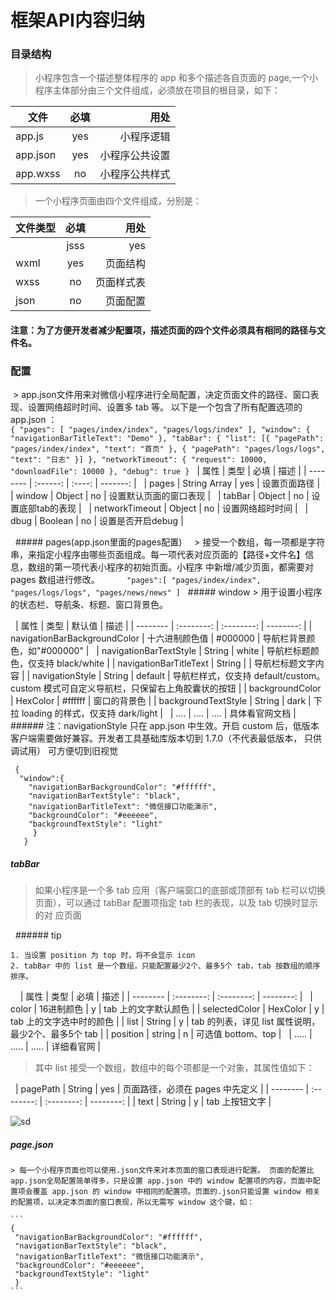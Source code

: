 # 框架API内容归纳

 ### 目录结构 
 
  > 小程序包含一个描述整体程序的 app 和多个描述各自页面的 page,一个小程序主体部分由三个文件组成，必须放在项目的根目录，如下：
  
  | 文件 | 必填 | 用处 |
  | ------------- |:-------------:| -----:|
  | app.js | yes | 小程序逻辑 |
  | app.json | yes | 小程序公共设置 |
  | app.wxss | no | 小程序公共样式 |

  > 一个小程序页面由四个文件组成，分别是：
  
  | 文件类型 | 必填 | 用处 |
  | ------------- |:-------------:| -----:|
  | jsss | yes | 页面逻辑 |
  | wxml | yes | 页面结构 |
  | wxss | no  | 页面样式表 |
  | json | no  | 页面配置 |
  #### 注意：为了方便开发者减少配置项，描述页面的四个文件必须具有相同的路径与文件名。

 ### 配置
  > app.json文件用来对微信小程序进行全局配置，决定页面文件的路径、窗口表现、设置网络超时时间、设置多 tab 等。
    以下是一个包含了所有配置选项的 app.json ：
    
    ```
    {
      "pages": [
        "pages/index/index",
        "pages/logs/index"
      ],
      "window": {
        "navigationBarTitleText": "Demo"
      },
      "tabBar": {
        "list": [{
          "pagePath": "pages/index/index",
          "text": "首页"
        }, {
          "pagePath": "pages/logs/logs",
          "text": "日志"
        }]
      },
      "networkTimeout": {
        "request": 10000,
        "downloadFile": 10000
      },
      "debug": true
    }
    ```
   | 属性 | 类型 | 必填 | 描述 |
   | -------- | :------: | :----: | -------: |
   | pages | String Array | yes | 设置页面路径 |
   | window | Object | no | 设置默认页面的窗口表现 |
   | tabBar | Object | no | 设置底部tab的表现 |
   | networkTimeout | Object | no | 设置网络超时时间 |
   | dbug | Boolean | no | 设置是否开启debug |
      
   ##### pages(app.json里面的pages配置)
     > 接受一个数组，每一项都是字符串，来指定小程序由哪些页面组成。每一项代表对应页面的【路径+文件名】信息，数组的第一项代表小程序的初始页面。小程序        中新增/减少页面，都需要对 pages 数组进行修改。
      
     ```
     "pages":[
        "pages/index/index",
        "pages/logs/logs",
        "pages/news/news"
        ]
     ```
   ##### window
    > 用于设置小程序的状态栏、导航条、标题、窗口背景色。
    
   | 属性 | 类型 | 默认值 | 描述 |
   | -------- | :--------: | :--------: | --------: |
   | navigationBarBackgroundColor | 十六进制颜色值 | #000000 | 导航栏背景颜色，如"#000000" |
   | navigationBarTextStyle | String | white | 导航栏标题颜色，仅支持 black/white |
   | navigationBarTitleText | String |  | 	导航栏标题文字内容 |
   | navigationStyle | String | default | 导航栏样式，仅支持 default/custom。custom 模式可自定义导航栏，只保留右上角胶囊状的按钮 |
   | backgroundColor | HexColor | #ffffff | 窗口的背景色 |
   | backgroundTextStyle | String | dark | 下拉 loading 的样式，仅支持 dark/light |
   | .... | ....  | .... | 具体看官网文档 |
   ###### 注：navigationStyle 只在 app.json 中生效。开启 custom 后，低版本客户端需要做好兼容。开发者工具基础库版本切到 1.7.0（不代表最低版本，    只供调试用） 可方便切到旧视觉
   
   ```
    {
     "window":{
       "navigationBarBackgroundColor": "#ffffff",
       "navigationBarTextStyle": "black",
       "navigationBarTitleText": "微信接口功能演示",
       "backgroundColor": "#eeeeee",
       "backgroundTextStyle": "light"
        }
      }
   ```
  
  ##### tabBar
  
   > 如果小程序是一个多 tab 应用（客户端窗口的底部或顶部有 tab 栏可以切换页面），可以通过 tabBar 配置项指定 tab 栏的表现，以及 tab 切换时显示的对      应页面
   
   ###### tip 
   
    1. 当设置 position 为 top 时，将不会显示 icon
    2. tabBar 中的 list 是一个数组，只能配置最少2个、最多5个 tab，tab 按数组的顺序排序。
   
   | 属性 | 类型 | 必填 | 描述 |
   | -------- | :--------: | :--------: | --------: |
   | color | 16进制颜色 | y | tab 上的文字默认颜色 |
   | selectedColor | HexColor | y | tab 上的文字选中时的颜色 |
   | list | String | y | tab 的列表，详见 list 属性说明，最少2个、最多5个 tab |
   | position | string | n | 可选值 bottom、top |
   | ..... | ..... | ..... | 详细看官网 |
    
   > 其中 list 接受一个数组，数组中的每个项都是一个对象，其属性值如下：  
   
   | pagePath | String | yes | 页面路径，必须在 pages 中先定义 |
   | -------- | :--------: | :--------: | --------: |
   | text | String | y | tab 上按钮文字 |
    
   ![sd](https://mp.weixin.qq.com/debug/wxadoc/dev/image/tabbar.png?t=2018516) 
    
   ##### page.json
    > 每一个小程序页面也可以使用.json文件来对本页面的窗口表现进行配置。 页面的配置比app.json全局配置简单得多，只是设置 app.json 中的 window 配置项的内容，页面中配置项会覆盖 app.json 的 window 中相同的配置项。页面的.json只能设置 window 相关的配置项，以决定本页面的窗口表现，所以无需写 window 这个键，如：
    
    ```
    {
     "navigationBarBackgroundColor": "#ffffff",
     "navigationBarTextStyle": "black",
     "navigationBarTitleText": "微信接口功能演示",
     "backgroundColor": "#eeeeee",
     "backgroundTextStyle": "light"
     }
    ```
    
    
    
    
    
    
    
    
    
    
    
    
    
    
    
    
    
    
    
  
